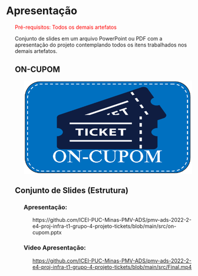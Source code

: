 # Apresentação
<ol>
<span style="color:red">Pré-requisitos: Todos os demais artefatos</span>

Conjunto de slides em um arquivo PowerPoint ou PDF com a apresentação do projeto contemplando todos os itens trabalhados nos demais artefatos.

## ON-CUPOM
<ol>
 
![logo1](https://github.com/ICEI-PUC-Minas-PMV-ADS/pmv-ads-2022-2-e4-proj-infra-t1-grupo-4-projeto-tickets/blob/main/docs/img/logo3.png)
</ol>


## Conjunto de Slides (Estrutura)
<ol>
 
### **Apresentação**: 
<ol>
 https://github.com/ICEI-PUC-Minas-PMV-ADS/pmv-ads-2022-2-e4-proj-infra-t1-grupo-4-projeto-tickets/blob/main/src/on-cupom.pptx
</ol>

### **Video Apresentação**:
 <ol>
 
 https://github.com/ICEI-PUC-Minas-PMV-ADS/pmv-ads-2022-2-e4-proj-infra-t1-grupo-4-projeto-tickets/blob/main/src/Final.mp4
 </ol>
 </ol>
